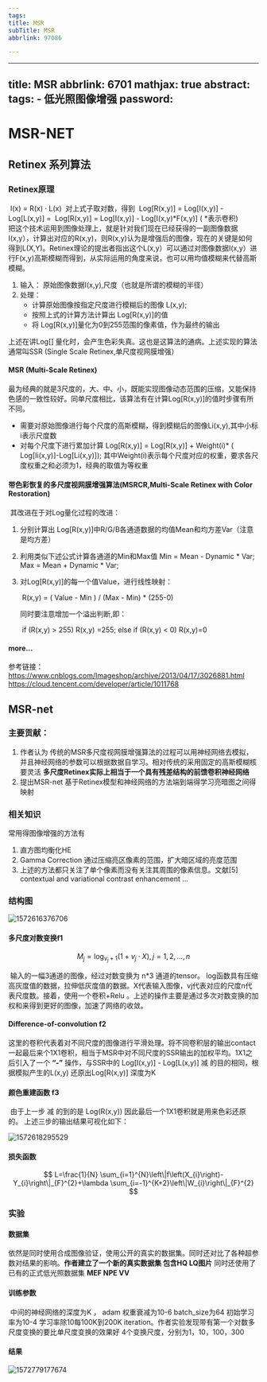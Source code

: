```yaml
---
tags:
title: MSR
subTitle: MSR
abbrlink: 97086

---
```

---
title: MSR
abbrlink: 6701
mathjax: true
abstract:
tags:
	- 低光照图像增强
password:
---


<!--more-->

# MSR-NET

## Retinex 系列算法

### Retinex原理

​																I(x) = R(x) · L(x)
​		对上式子取对数，得到
​													 Log[R(x,y)] = Log[I(x,y)] - Log[L(x,y)] = 
​													Log[R(x,y)] = Log[I(x,y)] - Log[I(x,y)*F(x,y)]	( *表示卷积)	
把这个技术运用到图像处理上，就是针对我们现在已经获得的一副图像数据I(x,y），计算出对应的R(x,y)，则R(x,y)认为是增强后的图像，现在的关键是如何得到L(X,Y)。Retinex理论的提出者指出这个L(x,y）可以通过对图像数据I(x,y）进行F(x,y)高斯模糊而得到，从实际运用的角度来说，也可以用均值模糊来代替高斯模糊。

1. 输入： 原始图像数据I(x,y),尺度（也就是所谓的模糊的半径）
2. 处理：
   *  计算原始图像按指定尺度进行模糊后的图像 L(x,y);
   * 按照上式的计算方法计算出 Log[R(x,y)]的值
   *  将 Log[R(x,y)]量化为0到255范围的像素值，作为最终的输出

上述在讲Log[] 量化时，会产生色彩失真。这也是这算法的通病。上述实现的算法通常叫SSR (Single Scale Retinex,单尺度视网膜增强）





#### MSR (Multi-Scale Retinex)

​	最为经典的就是3尺度的，大、中、小，既能实现图像动态范围的压缩，又能保持色感的一致性较好。同单尺度相比，该算法有在计算Log[R(x,y)]的值时步骤有所不同。

* 需要对原始图像进行每个尺度的高斯模糊，得到模糊后的图像Li(x,y),其中小标i表示尺度数
* 对每个尺度下进行累加计算  Log[R(x,y)] =  Log[R(x,y)] + Weight(i)* ( Log[Ii(x,y)]-Log[Li(x,y)]);  其中Weight(i)表示每个尺度对应的权重，要求各尺度权重之和必须为1，经典的取值为等权重

#### 带色彩恢复的多尺度视网膜增强算法(MSRCR,Multi-Scale Retinex with Color Restoration)

​		其改进在于对Log量化过程的改进：

1. 分别计算出 Log[R(x,y)]中R/G/B各通道数据的均值Mean和均方差Var（注意是均方差）

2. 利用类似下述公式计算各通道的Min和Max值   Min = Mean - Dynamic * Var;    Max = Mean + Dynamic * Var;

3. 对Log[R(x,y)]的每一个值Value，进行线性映射：

   ​         								  R(x,y) = ( Value - Min ) / (Max - Min) * (255-0)

   同时要注意增加一个溢出判断,即：

   ​          					 if (R(x,y) > 255)  R(x,y) =255; else if (R(x,y) < 0) R(x,y)=0

#### more...

参考链接： https://www.cnblogs.com/Imageshop/archive/2013/04/17/3026881.html
				   https://cloud.tencent.com/developer/article/1011768



## MSR-net

 ### 主要贡献：

1. 作者认为 传统的MSR多尺度视网膜增强算法的过程可以用神经网络去模拟，并且神经网络的参数可以根据数据自学习。相对传统的采用固定的高斯模糊核要灵活  **多尺度Retinex实际上相当于一个具有残差结构的前馈卷积神经网络**
2. 提出MSR-net 基于Retinex模型和神经网络的方法端到端得学习亮暗图之间得映射

### 相关知识

常用得图像增强的方法有

1. 直方图均衡化HE  
2. Gamma Correction 通过压缩亮区像素的范围，扩大暗区域的亮度范围
3. 上述的方法都只关注了单个像素而没有关注其周围的像素信息。文献[5] contextual and variational contrast enhancement ...

### 结构图

![1572616376706](https://cdn.jsdelivr.net/gh/changruowang/cloudimg/img/20210508212112.png)

#### 多尺度对数变换f1

$$
M_{j}=\log _{v_{j}+1}\left(1+v_{j} \cdot X\right), j=1,2, \ldots, n
$$

​		输入的一幅3通道的图像，经过对数变换为 n*3 通道的tensor。 log函数具有压缩高灰度值的数据，拉伸低灰度值的数据。X代表输入图像，vj代表对应的尺度n代表尺度数。
​		接着，使用一个卷积+Relu  。上述的操作主要是通过多次对数变换的加权和来得到更好的图像，加速了网络的收敛。

#### Difference-of-convolution  f2

​		这里的卷积代表着对不同尺度的图像进行平滑处理。将不同卷积层的输出contact 一起最后来个1X1卷积，相当于MSR中对不同尺度的SSR输出的加权平均。1X1之后引入了一个 **“-”** 操作，与SSR中的 Log[I(x,y)] - Log[L(x,y)] 减 的目的相同，根据模拟产生的L(x,y)  还原出Log[R(x,y)]   深度为K 

#### 颜色重建函数 f3

​		由于上一步 减 的到的是 Log(R(x,y))   因此最后一个1X1卷积就是用来色彩还原的。 
​		上述三步的输出结果可视化如下：

![1572618295529](https://cdn.jsdelivr.net/gh/changruowang/cloudimg/img/20210508212122.png)

#### 损失函数

$$
L=\frac{1}{N} \sum_{i=1}^{N}\left\|f\left(X_{i}\right)-Y_{i}\right\|_{F}^{2}+\lambda \sum_{i=-1}^{K+2}\left\|W_{i}\right\|_{F}^{2}
$$

### 实验

#### 数据集

​		依然是同时使用合成图像验证，使用公开的真实的数据集。同时还对比了各种超参数对结果的影响。**作者建立了一个新的真实数据集 包含HQ LQ图片**      同时还使用了已有的正式低光照数据集 **MEF NPE VV**

#### 训练参数

​		中间的神经网络的深度为K ， adam 权重衰减为10-6  batch_size为64  初始学习率为10-4  学习率除10每100K到200K  iteration。作者实验发现带有第一个对数多尺度变换的要比单尺度变换的效果好  4个变换尺度，分别为1，10，100，300

#### 结果

![1572779177674](https://cdn.jsdelivr.net/gh/changruowang/cloudimg/img/20210508212118.png)

  




